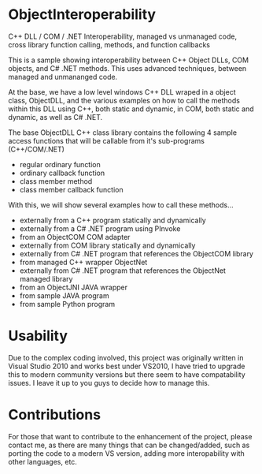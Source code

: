 # ObjectInteroperability
C++ DLL / COM / .NET Interoperability, managed vs unmanaged code, cross library function calling, methods, and function callbacks

This is a sample showing interoperability between C++ Object DLLs, COM objects, and C# .NET methods. This uses advanced techniques, between managed and unmananged code.

At the base, we have a low level windows C++ DLL wraped in a object class, ObjectDLL, and the various examples on how to call the methods within this DLL using C++, both static and dynamic, in COM, both static and dynamic, as well as C# .NET.

The base ObjectDLL C++ class library contains the following 4 sample access functions that will be callable from it's sub-programs (C++/COM/.NET)
- regular ordinary function
- ordinary callback function
- class member method
- class member callback function

With this, we will show several examples how to call these methods...
- externally from a C++ program statically and dynamically
- externally from a C# .NET program using PInvoke
- from an ObjectCOM COM adapter
- externally from COM library statically and dynamically
- externally from C# .NET program that references the ObjectCOM library
- from managed C++ wrapper ObjectNet
- externally from C# .NET program that references the ObjectNet managed library
- from an ObjectJNI JAVA wrapper
- from sample JAVA program
- from sample Python program


# Usability
Due to the complex coding involved, this project was originally written in Visual Studio 2010 and works best under VS2010, I have tried to upgrade this to modern community versions but there seem to have compatability issues. I leave it up to you guys to decide how to manage this. 

# Contributions
For those that want to contribute to the enhancement of the project, please contact me, as there are many things that can be changed/added, such as porting the code to a modern VS version, adding more interopability with other languages, etc.


